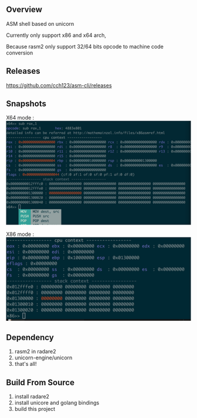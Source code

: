 Overview
----------------
ASM shell based on unicorn

Currently only support x86 and x64 arch,

Because rasm2 only support 32/64 bits opcode to machine code conversion

Releases
---------------
https://github.com/cch123/asm-cli/releases

Snapshots
----------------
X64 mode :
![x64](imgs/x64-new.png)

X86 mode :
![x86](imgs/x86.png)

Dependency
----------------
1. rasm2 in radare2
2. unicorn-engine/unicorn
3. that's all!

Build From Source
----------------
1. install radare2
2. install unicore and golang bindings
3. build this project

